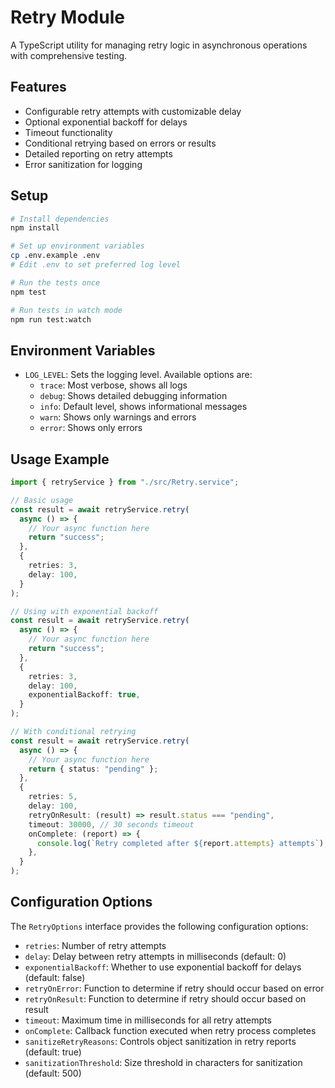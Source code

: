 # Retry Module

A TypeScript utility for managing retry logic in asynchronous operations with comprehensive testing.

## Features

- Configurable retry attempts with customizable delay
- Optional exponential backoff for delays
- Timeout functionality
- Conditional retrying based on errors or results
- Detailed reporting on retry attempts
- Error sanitization for logging

## Setup

```bash
# Install dependencies
npm install

# Set up environment variables
cp .env.example .env
# Edit .env to set preferred log level

# Run the tests once
npm test

# Run tests in watch mode
npm run test:watch
```

## Environment Variables

- `LOG_LEVEL`: Sets the logging level. Available options are:
  - `trace`: Most verbose, shows all logs
  - `debug`: Shows detailed debugging information
  - `info`: Default level, shows informational messages
  - `warn`: Shows only warnings and errors
  - `error`: Shows only errors

## Usage Example

```typescript
import { retryService } from "./src/Retry.service";

// Basic usage
const result = await retryService.retry(
  async () => {
    // Your async function here
    return "success";
  },
  {
    retries: 3,
    delay: 100,
  }
);

// Using with exponential backoff
const result = await retryService.retry(
  async () => {
    // Your async function here
    return "success";
  },
  {
    retries: 3,
    delay: 100,
    exponentialBackoff: true,
  }
);

// With conditional retrying
const result = await retryService.retry(
  async () => {
    // Your async function here
    return { status: "pending" };
  },
  {
    retries: 5,
    delay: 100,
    retryOnResult: (result) => result.status === "pending",
    timeout: 30000, // 30 seconds timeout
    onComplete: (report) => {
      console.log(`Retry completed after ${report.attempts} attempts`);
    },
  }
);
```

## Configuration Options

The `RetryOptions` interface provides the following configuration options:

- `retries`: Number of retry attempts
- `delay`: Delay between retry attempts in milliseconds (default: 0)
- `exponentialBackoff`: Whether to use exponential backoff for delays (default: false)
- `retryOnError`: Function to determine if retry should occur based on error
- `retryOnResult`: Function to determine if retry should occur based on result
- `timeout`: Maximum time in milliseconds for all retry attempts
- `onComplete`: Callback function executed when retry process completes
- `sanitizeRetryReasons`: Controls object sanitization in retry reports (default: true)
- `sanitizationThreshold`: Size threshold in characters for sanitization (default: 500)

